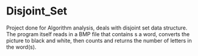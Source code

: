 # Disjoint_Set
Project done for Algorithm analysis, deals with disjoint set data structure. The program itself reads in a BMP file that contains
s a word, converts the picture to black and white, then counts and returns the number of letters in the word(s).
